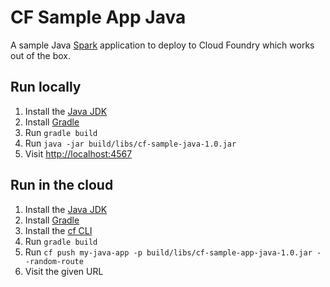 # CF Sample App Java

A sample Java [Spark](http://sparkjava.com) application to deploy to Cloud Foundry which works out of the box.

## Run locally

1. Install the [Java JDK](http://www.oracle.com/technetwork/java/javase/downloads/index.html)
1. Install [Gradle](https://gradle.org/gradle-download/)
1. Run `gradle build`
1. Run `java -jar build/libs/cf-sample-java-1.0.jar`
1. Visit [http://localhost:4567](http://localhost:4567)

## Run in the cloud

1. Install the [Java JDK](http://www.oracle.com/technetwork/java/javase/downloads/index.html)
1. Install [Gradle](https://gradle.org/gradle-download/)
1. Install the [cf CLI](https://github.com/cloudfoundry/cli#downloads)
1. Run `gradle build`
1. Run `cf push my-java-app -p build/libs/cf-sample-app-java-1.0.jar --random-route`
1. Visit the given URL
